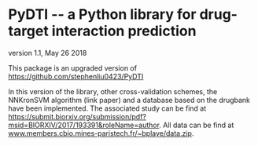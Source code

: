 # PyDTI -- a Python library for drug-target interaction prediction

version 1.1, May 26 2018

This package is an upgraded version of https://github.com/stephenliu0423/PyDTI

In this version of the library, other cross-validation schemes, the NNKronSVM algorithm (link paper) and a database based on the drugbank have been implemented.
The associated study can be find at https://submit.biorxiv.org/submission/pdf?msid=BIORXIV/2017/193391&roleName=author. 
All data can be find at www.members.cbio.mines-paristech.fr/~bplaye/data.zip.

